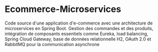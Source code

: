 # Ecommerce-Microservices
Code source d'une application d'e-commerce avec une architecture de microservices en Spring Boot. Gestion des commandes et des produits, intégration de composants essentiels comme Eureka, load balancing, Spring Cloud Gateway, base de données relationnelle H2, OAuth 2.0 et RabbitMQ pour la communication asynchrone
